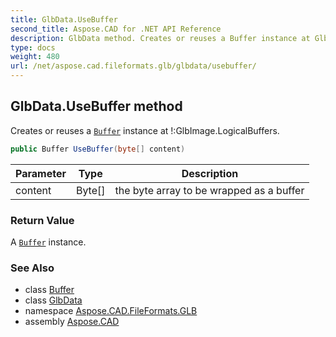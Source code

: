 ```yaml
---
title: GlbData.UseBuffer
second_title: Aspose.CAD for .NET API Reference
description: GlbData method. Creates or reuses a Buffer instance at GlbImage.LogicalBuffers
type: docs
weight: 480
url: /net/aspose.cad.fileformats.glb/glbdata/usebuffer/
---
```

## GlbData.UseBuffer method

Creates or reuses a [`Buffer`](../../buffer/) instance at !:GlbImage.LogicalBuffers.

```csharp
public Buffer UseBuffer(byte[] content)
```

| Parameter | Type | Description |
| --- | --- | --- |
| content | Byte[] | the byte array to be wrapped as a buffer |

### Return Value

A [`Buffer`](../../buffer/) instance.

### See Also

* class [Buffer](../../buffer/)
* class [GlbData](../)
* namespace [Aspose.CAD.FileFormats.GLB](../../glbdata/)
* assembly [Aspose.CAD](../../../)


